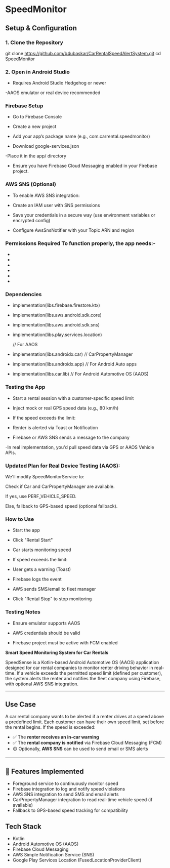 # SpeedMonitor

## Setup & Configuration

### 1. Clone the Repository

git clone https://github.com/b4ubaskar/CarRentalSpeedAlertSystem.git
cd SpeedMonitor

### 2. Open in Android Studio
- Requires Android Studio Hedgehog or newer

-AAOS emulator or real device recommended

###  Firebase Setup

- Go to Firebase Console

- Create a new project

- Add your app’s package name (e.g., com.carrental.speedmonitor)

- Download google-services.json

-Place it in the app/ directory

- Ensure you have Firebase Cloud Messaging enabled in your Firebase project.

### AWS SNS (Optional)
- To enable AWS SNS integration:

- Create an IAM user with SNS permissions

- Save your credentials in a secure way (use environment variables or encrypted config)

- Configure AwsSnsNotifier with your Topic ARN and region


###  Permissions Required To function properly, the app needs:-

- <uses-permission android:name="android.permission.INTERNET" />
- <uses-permission android:name="android.permission.FOREGROUND_SERVICE" />
- <uses-permission android:name="android.permission.ACCESS_FINE_LOCATION" />
- <uses-permission android:name="android.permission.CAR_VENDOR_EXTENSION" /> 
- <uses-feature android:name="android.hardware.type.automotive" />
- <uses-permission android:name="android.car.permission.CAR_SPEED" />

### Dependencies

- implementation(libs.firebase.firestore.ktx)
- implementation(libs.aws.android.sdk.core)
- implementation(libs.aws.android.sdk.sns)
- implementation(libs.play.services.location)

  // For AAOS
- implementation(libs.androidx.car)     // CarPropertyManager
- implementation(libs.androidx.app) // For Android Auto apps
- implementation(libs.car.lib) // For Android Automotive OS (AAOS)

###  Testing the App
- Start a rental session with a customer-specific speed limit

- Inject mock or real GPS speed data (e.g., 80 km/h)

- If the speed exceeds the limit:

- Renter is alerted via Toast or Notification

- Firebase or AWS SNS sends a message to the company

-In real implementation, you'd pull speed data via GPS or AAOS Vehicle APIs.

### Updated Plan for Real Device Testing (AAOS):
We'll modify SpeedMonitorService to:

Check if Car and CarPropertyManager are available.

If yes, use PERF_VEHICLE_SPEED.

Else, fallback to GPS-based speed (optional fallback).

### How to Use
- Start the app

- Click "Rental Start"

- Car starts monitoring speed

- If speed exceeds the limit:

- User gets a warning (Toast)

- Firebase logs the event

- AWS sends SMS/email to fleet manager

- Click "Rental Stop" to stop monitoring


### Testing Notes
- Ensure emulator supports AAOS

- AWS credentials should be valid

- Firebase project must be active with FCM enabled


**Smart Speed Monitoring System for Car Rentals**

SpeedSense is a Kotlin-based Android Automotive OS (AAOS) application designed for car rental
companies to monitor renter driving behavior in real-time. If a vehicle exceeds the permitted speed
limit (defined per customer), the system alerts the renter and notifies the fleet company using
Firebase, with optional AWS SNS integration.

---

## Use Case

A car rental company wants to be alerted if a renter drives at a speed above a predefined limit.
Each customer can have their own speed limit, set before the rental begins. If the speed is
exceeded:

- ✅ The **renter receives an in-car warning**
- ✅ The **rental company is notified** via Firebase Cloud Messaging (FCM)
- 🟡 Optionally, **AWS SNS** can be used to send email or SMS alerts

---

## 🚀 Features Implemented

- Foreground service to continuously monitor speed
- Firebase integration to log and notify speed violations
- AWS SNS integration to send SMS and email alerts
- CarPropertyManager integration to read real-time vehicle speed (if available)
- Fallback to GPS-based speed tracking for compatibility
 
## Tech Stack

- Kotlin
- Android Automotive OS (AAOS)
- Firebase Cloud Messaging
- AWS Simple Notification Service (SNS)
- Google Play Services Location (FusedLocationProviderClient)

```bash
